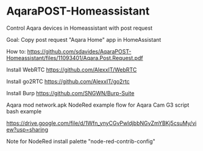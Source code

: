 # AqaraPOST-Homeassistant
Control Aqara devices in Homeassistant with post request

Goal:
Copy post request "Aqara Home" app in HomeAssistant

How to:
https://github.com/sdavides/AqaraPOST-Homeassistant/files/11093401/Aqara.Post.Request.pdf



Install WebRTC
https://github.com/AlexxIT/WebRTC


Install go2RTC
https://github.com/AlexxIT/go2rtc


Install Burp
https://github.com/SNGWN/Burp-Suite


Aqara mod network.apk
NodeRed example flow for Aqara Cam G3
script bash example

https://drive.google.com/file/d/1Wfn_ynyCGvPwldjbbNGvZmYBKj5csuMy/view?usp=sharing


Note for NodeRed install palette "node-red-contrib-config"
